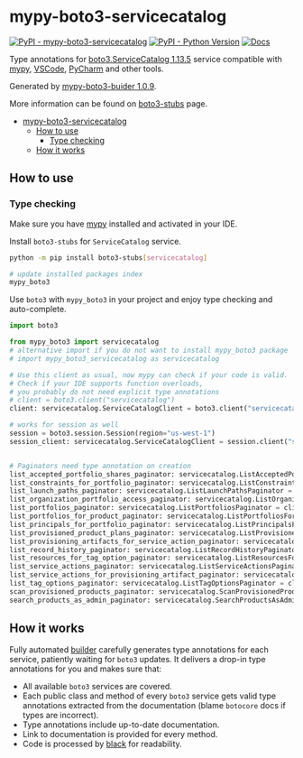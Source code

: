 # mypy-boto3-servicecatalog

[![PyPI - mypy-boto3-servicecatalog](https://img.shields.io/pypi/v/mypy-boto3-servicecatalog.svg?color=blue)](https://pypi.org/project/mypy-boto3-servicecatalog)
[![PyPI - Python Version](https://img.shields.io/pypi/pyversions/mypy-boto3-servicecatalog.svg?color=blue)](https://pypi.org/project/mypy-boto3-servicecatalog)
[![Docs](https://img.shields.io/readthedocs/mypy-boto3-builder.svg?color=blue)](https://mypy-boto3-builder.readthedocs.io/)

Type annotations for
[boto3.ServiceCatalog 1.13.5](https://boto3.amazonaws.com/v1/documentation/api/1.13.5/reference/services/servicecatalog.html#ServiceCatalog) service
compatible with [mypy](https://github.com/python/mypy), [VSCode](https://code.visualstudio.com/),
[PyCharm](https://www.jetbrains.com/pycharm/) and other tools.

Generated by [mypy-boto3-buider 1.0.9](https://github.com/vemel/mypy_boto3_builder).

More information can be found on [boto3-stubs](https://pypi.org/project/boto3-stubs/) page.

- [mypy-boto3-servicecatalog](#mypy-boto3-servicecatalog)
  - [How to use](#how-to-use)
    - [Type checking](#type-checking)
  - [How it works](#how-it-works)

## How to use

### Type checking

Make sure you have [mypy](https://github.com/python/mypy) installed and activated in your IDE.

Install `boto3-stubs` for `ServiceCatalog` service.

```bash
python -m pip install boto3-stubs[servicecatalog]

# update installed packages index
mypy_boto3
```

Use `boto3` with `mypy_boto3` in your project and enjoy type checking and auto-complete.

```python
import boto3

from mypy_boto3 import servicecatalog
# alternative import if you do not want to install mypy_boto3 package
# import mypy_boto3_servicecatalog as servicecatalog

# Use this client as usual, now mypy can check if your code is valid.
# Check if your IDE supports function overloads,
# you probably do not need explicit type annotations
# client = boto3.client("servicecatalog")
client: servicecatalog.ServiceCatalogClient = boto3.client("servicecatalog")

# works for session as well
session = boto3.session.Session(region="us-west-1")
session_client: servicecatalog.ServiceCatalogClient = session.client("servicecatalog")


# Paginators need type annotation on creation
list_accepted_portfolio_shares_paginator: servicecatalog.ListAcceptedPortfolioSharesPaginator = client.get_paginator("list_accepted_portfolio_shares")
list_constraints_for_portfolio_paginator: servicecatalog.ListConstraintsForPortfolioPaginator = client.get_paginator("list_constraints_for_portfolio")
list_launch_paths_paginator: servicecatalog.ListLaunchPathsPaginator = client.get_paginator("list_launch_paths")
list_organization_portfolio_access_paginator: servicecatalog.ListOrganizationPortfolioAccessPaginator = client.get_paginator("list_organization_portfolio_access")
list_portfolios_paginator: servicecatalog.ListPortfoliosPaginator = client.get_paginator("list_portfolios")
list_portfolios_for_product_paginator: servicecatalog.ListPortfoliosForProductPaginator = client.get_paginator("list_portfolios_for_product")
list_principals_for_portfolio_paginator: servicecatalog.ListPrincipalsForPortfolioPaginator = client.get_paginator("list_principals_for_portfolio")
list_provisioned_product_plans_paginator: servicecatalog.ListProvisionedProductPlansPaginator = client.get_paginator("list_provisioned_product_plans")
list_provisioning_artifacts_for_service_action_paginator: servicecatalog.ListProvisioningArtifactsForServiceActionPaginator = client.get_paginator("list_provisioning_artifacts_for_service_action")
list_record_history_paginator: servicecatalog.ListRecordHistoryPaginator = client.get_paginator("list_record_history")
list_resources_for_tag_option_paginator: servicecatalog.ListResourcesForTagOptionPaginator = client.get_paginator("list_resources_for_tag_option")
list_service_actions_paginator: servicecatalog.ListServiceActionsPaginator = client.get_paginator("list_service_actions")
list_service_actions_for_provisioning_artifact_paginator: servicecatalog.ListServiceActionsForProvisioningArtifactPaginator = client.get_paginator("list_service_actions_for_provisioning_artifact")
list_tag_options_paginator: servicecatalog.ListTagOptionsPaginator = client.get_paginator("list_tag_options")
scan_provisioned_products_paginator: servicecatalog.ScanProvisionedProductsPaginator = client.get_paginator("scan_provisioned_products")
search_products_as_admin_paginator: servicecatalog.SearchProductsAsAdminPaginator = client.get_paginator("search_products_as_admin")
```

## How it works

Fully automated [builder](https://github.com/vemel/mypy_boto3_builder) carefully generates
type annotations for each service, patiently waiting for `boto3` updates. It delivers
a drop-in type annotations for you and makes sure that:

- All available `boto3` services are covered.
- Each public class and method of every `boto3` service gets valid type annotations
  extracted from the documentation (blame `botocore` docs if types are incorrect).
- Type annotations include up-to-date documentation.
- Link to documentation is provided for every method.
- Code is processed by [black](https://github.com/psf/black) for readability.